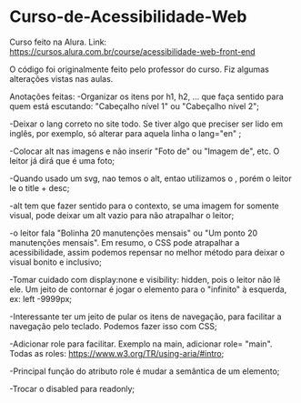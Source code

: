 # Curso-de-Acessibilidade-Web
Curso feito na Alura. Link: https://cursos.alura.com.br/course/acessibilidade-web-front-end

O código foi originalmente feito pelo professor do curso. Fiz algumas alterações vistas nas aulas.

Anotações feitas:
  -Organizar os itens por h1, h2, ... que faça sentido para quem está escutando: "Cabeçalho nível 1" ou "Cabeçalho nível 2";
  
  -Deixar o lang correto no site todo. Se tiver algo que preciser ser lido em inglês, por exemplo, só alterar para aquela linha o lang="en" ;
  
  -Colocar alt nas imagens e não inserir "Foto de" ou "Imagem de", etc. O leitor já dirá que é uma foto;
  
  -Quando usado um svg, nao temos o alt, entao utilizamos o <title></title>, porém o leitor le o title + desc;
  
  -alt tem que fazer sentido para o contexto, se uma imagem for somente visual, pode deixar um alt vazio para não atrapalhar o leitor;
  
  -o leitor fala "Bolinha 20 manutenções mensais" ou "Um ponto 20 manutenções mensais". Em resumo, o CSS pode atrapalhar a acessibilidade, assim podemos repensar no melhor método para deixar o visual bonito e inclusivo;
  
  -Tomar cuidado com display:none e visibility: hidden, pois o leitor não lê ele. Um jeito de contornar é jogar o elemento para o "infinito" à esquerda, ex: left -9999px;
  
  -Interessante ter um jeito de pular os itens de navegação, para facilitar a navegação pelo teclado. Podemos fazer isso com CSS;
  
  -Adicionar role para facilitar. Exemplo na main, adicionar role= "main". Todas as roles: https://www.w3.org/TR/using-aria/#intro;
  
  -Principal função do atributo role é mudar a semântica de um elemento;
  
  -Trocar o disabled para readonly;
